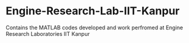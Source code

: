 # Engine-Research-Lab-IIT-Kanpur
Contains the MATLAB codes developed and work perfromed at Engine Research Laboratories IIT Kanpur
